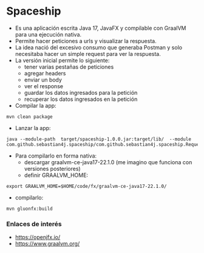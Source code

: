 # Spaceship

- Es una aplicación escrita Java 17, JavaFX y compilable con GraalVM para una ejecución nativa.
- Permite hacer peticiones a urls y visualizar la respuesta.
- La idea nació del excesivo consumo que generaba Postman y solo necesitaba hacer un simple request para ver la respuesta.
- La versión inicial permite lo siguiente: 
  - tener varias pestañas de peticiones
  - agregar headers
  - enviar un body
  - ver el response
  - guardar los datos ingresados para la petición
  - recuperar los datos ingresados en la petición
- Compilar la app:

```
mvn clean package
```
- Lanzar la app:
```
java --module-path  target/spaceship-1.0.0.jar:target/lib/  --module com.github.sebastian4j.spaceship/com.github.sebastian4j.spaceship.Requester
```
- Para compilarlo en forma nativa:
  - descargar graalvm-ce-java17-22.1.0 (me imagino que funciona con versiones posteriores)
  - definir GRAALVM_HOME:
```
export GRAALVM_HOME=$HOME/code/fx/graalvm-ce-java17-22.1.0/
```
  - compilarlo:
```
mvn gluonfx:build
```

### Enlaces de interés
- https://openjfx.io/
- https://www.graalvm.org/

